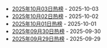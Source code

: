 * [2025年10月03日热榜](https://product-daily.haha.ai/posts/20251003) - 2025-10-03
* [2025年10月02日热榜](https://product-daily.haha.ai/posts/20251002) - 2025-10-02
* [2025年10月01日热榜](https://product-daily.haha.ai/posts/20251001) - 2025-10-01
* [2025年09月30日热榜](https://product-daily.haha.ai/posts/20250930) - 2025-09-30
* [2025年09月29日热榜](https://product-daily.haha.ai/posts/20250929) - 2025-09-29

